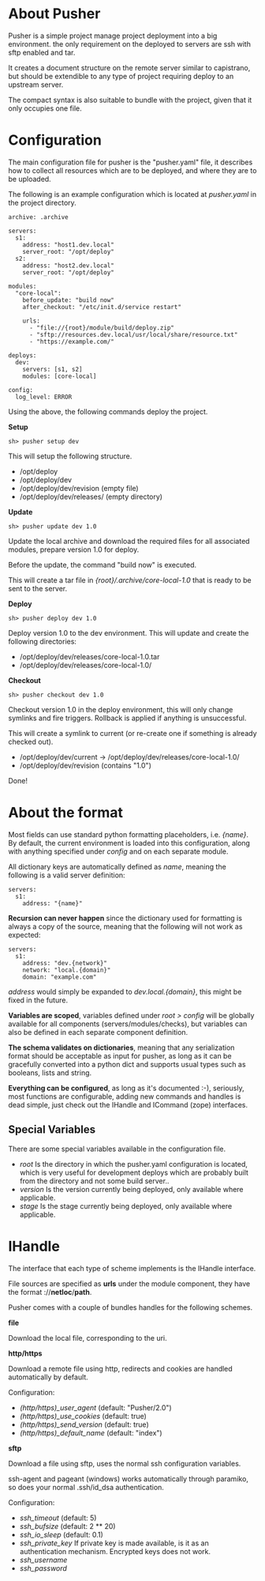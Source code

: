 About Pusher
===

Pusher is a simple project manage project deployment into a big environment.
the only requirement on the deployed to servers are ssh with sftp enabled and tar.

It creates a document structure on the remote server similar to capistrano, but
should be extendible to any type of project requiring deploy to an upstream
server.

The compact syntax is also suitable to bundle with the project, given that it
only occupies one file.

Configuration
===

The main configuration file for pusher is the "pusher.yaml" file, it describes
how to collect all resources which are to be deployed, and where they are to
be uploaded.

The following is an example configuration which is located at *pusher.yaml* in
the project directory.

    archive: .archive

    servers:
      s1:
        address: "host1.dev.local"
        server_root: "/opt/deploy"
      s2:
        address: "host2.dev.local"
        server_root: "/opt/deploy"

    modules:
      "core-local":
        before_update: "build now"
        after_checkout: "/etc/init.d/service restart"

        urls:
          - "file://{root}/module/build/deploy.zip"
          - "sftp://resources.dev.local/usr/local/share/resource.txt"
          - "https://example.com/"

    deploys:
      dev:
        servers: [s1, s2]
        modules: [core-local]

    config:
      log_level: ERROR

Using the above, the following commands deploy the project.

**Setup**

    sh> pusher setup dev

This will setup the following structure.

 * /opt/deploy
 * /opt/deploy/dev
 * /opt/deploy/dev/revision (empty file)
 * /opt/deploy/dev/releases/ (empty directory)

**Update**

    sh> pusher update dev 1.0

Update the local archive and download the required files for all associated
modules, prepare version 1.0 for deploy.

Before the update, the command "build now" is executed.

This will create a tar file in *{root}/.archive/core-local-1.0* that is ready to
be sent to the server.

**Deploy**

    sh> pusher deploy dev 1.0

Deploy version 1.0 to the dev environment.
This will update and create the following directories:

 * /opt/deploy/dev/releases/core-local-1.0.tar
 * /opt/deploy/dev/releases/core-local-1.0/

**Checkout**

    sh> pusher checkout dev 1.0

Checkout version 1.0 in the deploy environment, this will only change symlinks
and fire triggers. Rollback is applied if anything is unsuccessful.

This will create a symlink to current (or re-create one if something is already
checked out).

  - /opt/deploy/dev/current -> /opt/deploy/dev/releases/core-local-1.0/
  - /opt/deploy/dev/revision (contains "1.0")

Done!

About the format
===

Most fields can use standard python formatting placeholders, i.e. *{name}*.
By default, the current environment is loaded into this configuration, along
with anything specified under *config* and on each separate module.

All dictionary keys are automatically defined as *name*, meaning the following
is a valid server definition:

    servers:
      s1:
        address: "{name}"

**Recursion can never happen** since the dictionary used for formatting is always
a copy of the source, meaning that the following will not work as expected:

    servers:
      s1:
        address: "dev.{network}"
        network: "local.{domain}"
        domain: "example.com"

*address* would simply be expanded to _dev.local.{domain}_, this might be fixed
in the future.

**Variables are scoped**, variables defined under *root > config* will be
globally available for all components (servers/modules/checks), but variables
can also be defined in each separate component definition.

**The schema validates on dictionaries**, meaning that any serialization format
should be acceptable as input for pusher, as long as it can be gracefully
converted into a python dict and supports usual types such as booleans, lists
and string.

**Everything can be configured**, as long as it's documented :-), seriously,
most functions are configurable, adding new commands and handles is dead
simple, just check out the IHandle and ICommand (zope) interfaces.

Special Variables
---

There are some special variables available in the configuration file.

 * *root* Is the directory in which the pusher.yaml configuration is located,
   which is very useful for development deploys which are probably built from
   the directory and not some build server..
 * *version* Is the version currently being deployed, only available where
   applicable.
 * *stage* Is the stage currently being deployed, only available where
   applicable.

IHandle
===

The interface that each type of scheme implements is the IHandle interface.

File sources are specified as **urls** under the module component, they have
the format **<scheme>**://**netloc**/**path**.

Pusher comes with a couple of bundles handles for the following schemes.

**file**

Download the local file, corresponding to the uri.

**http/https**

Download a remote file using http, redirects and cookies are handled
automatically by default.

Configuration:

 * *(http/https)_user_agent* (default: "Pusher/2.0")
 * *(http/https)_use_cookies* (default: true)
 * *(http/https)_send_version* (default: true)
 * *(http/https)_default_name* (default: "index")

**sftp**

Download a file using sftp, uses the normal ssh configuration variables.

ssh-agent and pageant (windows) works automatically through paramiko, so does your normal .ssh/id\_dsa authentication.

Configuration:

 * *ssh_timeout* (default: 5) 
 * *ssh_bufsize* (default: 2 ** 20)
 * *ssh_io_sleep* (default: 0.1)
 * *ssh_private_key* If private key is made available, is it as an authentication mechanism. Encrypted keys does not work.
 * *ssh_username*
 * *ssh_password*
